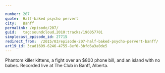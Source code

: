 ```yaml
---

number: 207
quote:  Half-baked psycho pervert
city:   Banff
permalink: /episode/207/
guid:   tag:soundcloud,2010:tracks/196057701
simplecast_episode_id: 27715
redirect_from:  /2015/03/episode-207-half-baked-psycho-pervert-banff/
art19_id: 3cad1699-6246-4755-8ef0-3bfd6a3a0de5
---
```


Phantom killer kittens, a fight over an $800  phone bill, and an island with no babes. Recorded live at The Club in Banff, Alberta.

